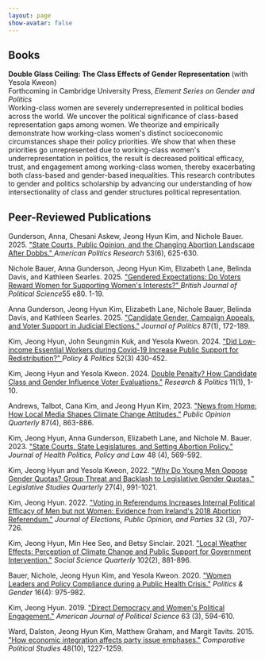 ```yaml
---
layout: page
show-avatar: false
---
```


<section>
  <h2>Books</h2>
  <p><b>Double Glass Ceiling: The Class Effects of Gender Representation </b>(with Yesola Kweon) <br> Forthcoming in Cambridge University Press, <i>Element Series on Gender and Politics</i> 
  <br>Working-class women are severely underrepresented in political bodies across the world. We uncover the political significance of class-based representation gaps among women. We theorize and empirically demonstrate how working-class women's distinct socioeconomic circumstances shape their policy priorities. We show that when these priorities go unrepresented due to working-class women's underrepresentation in politics, the result is decreased political efficacy, trust, and engagement among working-class women, thereby exacerbating both class-based and gender-based inequalities. This research contributes to gender and politics scholarship by advancing our understanding of how intersectionality of class and gender structures political representation.
  </p>
  
  <h2> Peer-Reviewed Publications </h2>
  <p> Gunderson, Anna, Chesani Askew, Jeong Hyun Kim, and Nichole Bauer. 2025. <a href="https://journals.sagepub.com/doi/full/10.1177/1532673X251343039" target="_blank"> "State Courts, Public Opinion, and the Changing Abortion Landscape After Dobbs." </a> 
  <i>American Politics Research</i> 53(6), 625-630. </p>
  
   <p>  Nichole Bauer, Anna Gunderson, Jeong Hyun Kim, Elizabeth Lane, Belinda Davis, and Kathleen Searles. 2025. <a href="https://www.cambridge.org/core/journals/british-journal-of-political-science/article/gendered-expectations-do-voters-reward-women-for-supporting-womens-interests/1ED531AC25B077F1AFE1A88E5B086A4A" target="_blank"> "Gendered Expectations: Do Voters Reward Women for Supporting Women's Interests?" </a> 
  <i>British Journal of Political Science</i>55 e80. 1-19.</p>

  <p>Anna Gunderson, Jeong Hyun Kim, Elizabeth Lane, Nichole Bauer, Belinda Davis, and Kathleen Searles. 2025. <a href="https://www.journals.uchicago.edu/doi/abs/10.1086/730721" target="_blank">"Candidate Gender, Campaign Appeals, and Voter Support in Judicial Elections."</a> <i> Journal of Politics</i> 87(1), 172-189.
  </p>

  <p>Kim, Jeong Hyun, John Seungmin Kuk, and Yesola Kweon. 2024. <a href="https://bristoluniversitypressdigital.com/view/journals/pp/52/3/article-p430.xml" target="_blank"> "Did Low-income Essential Workers during Covid-19 Increase Public Support for Redistribution?" </a> <i>Policy & Politics</i> 52(3) 430-452.
  </p>
<p> Kim, Jeong Hyun and Yesola Kweon. 2024. <a href="https://journals.sagepub.com/doi/abs/10.1177/20531680241226511" target="_blank">Double Penalty? How Candidate Class and Gender Influence Voter Evaluations."</a> <i>Research & Politics</i> 11(1), 1-10. </p>
<p>Andrews, Talbot, Cana Kim, and Jeong Hyun Kim, 2023. <a href="https://academic.oup.com/poq/article-abstract/87/4/863/7459212" target="_blank">"News from Home: How Local Media Shapes Climate Change Attitudes."</a> <i>Public Opinion Quarterly</i> 87(4), 863-886. </p>
<p>Kim, Jeong Hyun, Anna Gunderson, Elizabeth Lane, and Nichole M. Bauer. 2023. <a href="https://read.dukeupress.edu/jhppl/article-abstract/48/4/569/342863" target="_blank">"State Courts, State Legislatures, and Setting Abortion Policy."</a> <i>Journal of Health Politics, Policy and Law</i> 48 (4), 569-592.</p>

<p> Kim, Jeong Hyun and Yesola Kweon, 2022. <a href="https://onlinelibrary.wiley.com/doi/full/10.1111/lsq.12371" target="_blank">"Why Do Young Men Oppose Gender Quotas? Group Threat and Backlash to Legislative Gender Quotas." </a> <i>Legislative Studies Quarterly</i> 27(4), 991-1021.</p>

<p>Kim, Jeong Hyun. 2022. <a href="https://www.tandfonline.com/doi/abs/10.1080/17457289.2021.1929258" target="_blank">"Voting in Referendums Increases Internal Political Efficacy of Men but not Women: Evidence from Ireland's 2018 Abortion Referendum."</a> <i>Journal of Elections, Public Opinion, and Parties</i> 32 (3), 707-726. 
</p>

<p>Kim, Jeong Hyun, Min Hee Seo, and Betsy Sinclair. 2021. <a href="https://onlinelibrary.wiley.com/doi/full/10.1111/ssqu.12942" target="_blank">"Local Weather Effects: Perception of Climate Change and Public Support for Government Intervention."</a> <i>Social Science Quarterly</i> 102(2), 881-896.</p>

<p> Bauer, Nichole, Jeong Hyun Kim, and Yesola Kweon. 2020. <a href="https://www.cambridge.org/core/journals/politics-and-gender/article/women-leaders-and-policy-compliance-during-a-public-health-crisis/F0C1DD547BF83FF6C729B17AFC127C1A" target="_blank">"Women Leaders and Policy Compliance during a Public Health Crisis."</a> <i>Politics & Gender</i> 16(4): 975-982. </p>
<p> Kim, Jeong Hyun. 2019. <a href="https://onlinelibrary.wiley.com/doi/full/10.1111/ajps.12420" target="_blank">"Direct Democracy and Women's Political Engagement."</a>  <i>American Journal of Political Science</i> 63 (3), 594-610.</p>
<p>Ward, Dalston, Jeong Hyun Kim, Matthew Graham, and Margit Tavits. 2015. <a href="https://journals.sagepub.com/doi/abs/10.1177/0010414015576745" target="_blank">"How economic integration affects party issue emphases."</a> <i>Comparative Political Studies</i> 48(10), 1227-1259.</p>
</section>
